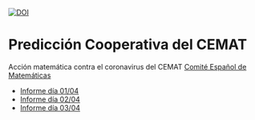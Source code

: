 [![DOI](https://zenodo.org/badge/252273409.svg)](https://zenodo.org/badge/latestdoi/252273409)

Predicción Cooperativa del CEMAT
============================================================
Acción matemática contra el coronavirus del CEMAT [Comité Español de Matemáticas](http://matematicas.uclm.es/cemat/es/presentacion/)


* [Informe día 01/04](https://ULL-STAT.github.io/covid19_model/informes/Informe_01_04.html)
* [Informe día 02/04](https://ULL-STAT.github.io/covid19_model/informes/Informe_02_04.html)
* [Informe día 03/04](https://ULL-STAT.github.io/covid19_model/informes/Informe_03_04.html)